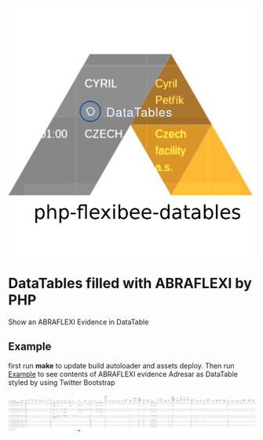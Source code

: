 ![Package Logo](package-logo.png?raw=true "Project Logo")


DataTables filled with ABRAFLEXI by PHP
=======================================

Show an ABRAFLEXI Evidence in DataTable

Example
-------

first run **make** to update build autoloader and assets deploy. Then run [Example](Example) to see contents of ABRAFLEXI evidence Adresar as DataTable styled by using Twitter Bootstrap

![Screenshot](screnshot.png?raw=true "Screenshot of Examples")

